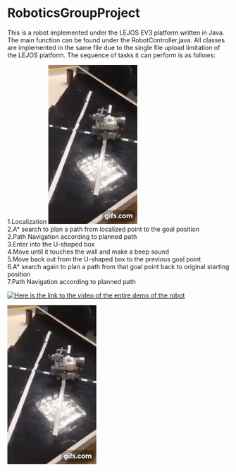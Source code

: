 # RoboticsGroupProject

This is a robot implemented under the LEJOS EV3 platform written in Java. The main function can be found under the RobotController.java. All classes are implemented in the same file due to the single file upload limitation of the LEJOS platform. The sequence of tasks it can perform is as follows:

1.Localization ![Farmers Market Finder Demo](bin/gif.gif) <br/>
2.A* search to plan a path from localized point to the goal position <br/>
2.Path Navigation according to planned path<br/>
3.Enter into the U-shaped box<br/>
4.Move until it touches the wall and make a beep sound<br/>
5.Move back out from the U-shaped box to the previous goal point<br/>
6.A* search again to plan a path from that goal point back to original starting position<br/>
7.Path Navigation according to planned path<br/>

<a href="https://www.youtube.com/watch?v=RvMfIgPz6fQ&feature=youtu.be" title="Link Title"><img src="{image-url}" alt="Here is the link to the video of the entire demo of the robot" /></a>

![Farmers Market Finder Demo](bin/gif.gif)
